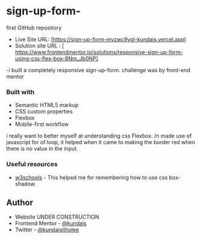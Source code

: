 # sign-up-form-
first GitHub repository

- Live Site URL: [https://sign-up-form-mvzwc9ygl-kundais.vercel.app]
- Solution site URL : [ https://www.frontendmentor.io/solutions/responsive-sign-up-form-using-css-flex-box-8Nm_Jb0NP]

-i built a completely responsive sign-up-form. challenge was by front-end mentor

### Built with

- Semantic HTML5 markup
- CSS custom properties
- Flexbox
- Mobile-first workflow



i really want to better myself at understanding css Flexbox. /n 
made use of javascript for of loop, it helped when it came to making the border red when there is no value in the input.

### Useful resources

- [w3schools](https://www.w3schools.com/cssref/css3_pr_box-shadow.asp) - This helped me for remembering how to use css box-shadow.

## Author

- Website UNDER CONSTRUCTION
- Frontend Mentor - [@kundais](https://www.frontendmentor.io/profile/kundais)
- Twitter - [@kundaisitholee](https://twitter.com/kundaisitholee)
